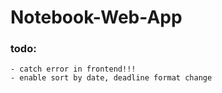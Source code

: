 # Notebook-Web-App

### todo: 
    - catch error in frontend!!!
    - enable sort by date, deadline format change